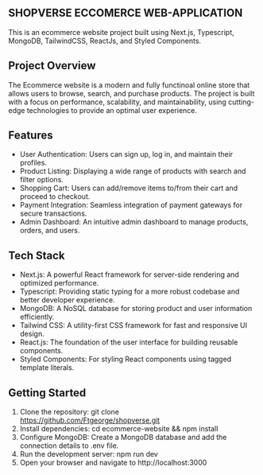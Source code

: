 ## SHOPVERSE ECCOMERCE WEB-APPLICATION

This is an ecommerce website project built using Next.js, Typescript, MongoDB, TailwindCSS, ReactJs, and Styled Components.

## Project Overview
The Ecommerce website is a modern and fully functinoal online store that allows users to browse, search, and purchase products. The project is built with a focus on performance, scalability, and maintainability, using cutting-edge technologies to provide an optimal user experience.

## Features
- User Authentication: Users can sign up, log in, and maintain their profiles.
- Product Listing: Displaying a wide range of products with search and filter options.
- Shopping Cart: Users can add/remove items to/from their cart and proceed to checkout.
- Payment Integration: Seamless integration of payment gateways for secure transactions.
- Admin Dashboard: An intuitive admin dashboard to manage products, orders, and users.

## Tech Stack
- Next.js: A powerful React framework for server-side rendering and optimized performance.
- Typescript: Providing static typing for a more robust codebase and better developer experience.
- MongoDB: A NoSQL database for storing product and user information efficiently.
- Tailwind CSS: A utility-first CSS framework for fast and responsive UI design.
- React.js: The foundation of the user interface for building reusable components.
- Styled Components: For styling React components using tagged template literals.

## Getting Started
1. Clone the repository: git clone https://github.com/Ftgeorge/shopverse.git
2. Install dependencies: cd ecommerce-website && npm install
3. Configure MongoDB: Create a MongoDB database and add the connection details to .env file.
4. Run the development server: npm run dev
5. Open your browser and navigate to http://localhost:3000


